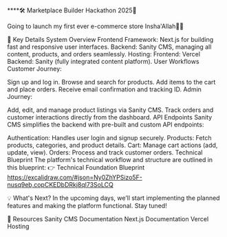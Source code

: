 ****🛠️ Marketplace Builder Hackathon 2025🙌

Going to launch my first ever e-commerce store Insha'Allah👀🤍

📌 Key Details
System Overview
Frontend Framework: Next.js for building fast and responsive user interfaces.
Backend: Sanity CMS, managing all content, products, and orders seamlessly.
Hosting:
Frontend: Vercel
Backend: Sanity (fully integrated content platform).
User Workflows
Customer Journey:

Sign up and log in.
Browse and search for products.
Add items to the cart and place orders.
Receive email confirmation and tracking ID.
Admin Journey:

Add, edit, and manage product listings via Sanity CMS.
Track orders and customer interactions directly from the dashboard.
API Endpoints
Sanity CMS simplifies the backend with pre-built and custom API endpoints:

Authentication: Handles user login and signup securely.
Products: Fetch products, categories, and product details.
Cart: Manage cart actions (add, update, view).
Orders: Process and track customer orders.
Technical Blueprint
The platform's technical workflow and structure are outlined in this blueprint:
👉 Technical Foundation Blueprint
https://excalidraw.com/#json=Ny0ZhYPSizo5F-nusq9eb,copCKEDbDRkj8ql73SoLCQ


💡 What's Next?
In the upcoming days, we’ll start implementing the planned features and making the platform functional. Stay tuned!

🔗 Resources
Sanity CMS Documentation
Next.js Documentation
Vercel Hosting


